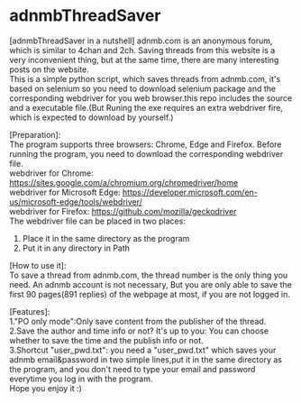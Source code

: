# adnmbThreadSaver

[adnmbThreadSaver in a nutshell]
adnmb.com is an anonymous forum, which is similar to 4chan and 2ch. Saving threads from this website is a very inconvenient thing, but at the same time, there are many interesting posts on the website.   
This is a simple python script, which saves threads from adnmb.com, it's based on selenium so you need to download selenium package and the corresponding webdriver for you web browser.this repo includes the source and a executable file.(But Runing the exe requires an extra webdriver fire, which is expected to download by yourself.)  
    
[Preparation]:  
The program supports three browsers: Chrome, Edge and Firefox. Before running the program, you need to download the corresponding webdriver file.  
webdriver for Chrome: https://sites.google.com/a/chromium.org/chromedriver/home  
webdriver for Microsoft Edge: https://developer.microsoft.com/en-us/microsoft-edge/tools/webdriver/  
webdriver for Firefox: https://github.com/mozilla/geckodriver  
The webdriver file can be placed in two places:  
1. Place it in the same directory as the program  
2. Put it in any directory in Path  
  
[How to use it]:  
To save a thread from adnmb.com, the thread number is the only thing you need. An adnmb account is not necessary, But you are only able to save the first 90 pages(891 replies) of the webpage at most, if you are not logged in.  

[Features]:  
1."PO only mode":Only save content from the publisher of the thread.  
2.Save the author and time info or not? It's up to you: You can choose whether to save the time and the publish info or not.  
3.Shortcut "user_pwd.txt": you need a "user_pwd.txt" which saves your adnmb email&password in two simple lines,put it in the same directory as the program, and you don't need to type your email and password everytime you log in with the program.  
Hope you enjoy it :)
